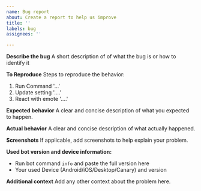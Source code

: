 ```yaml
---
name: Bug report
about: Create a report to help us improve
title: ''
labels: bug
assignees: ''

---
```


**Describe the bug**
A short description of of what the bug is or how to identify it

**To Reproduce**
Steps to reproduce the behavior:
1. Run Command '...'
2. Update setting '....'
3. React with emote '....'

**Expected behavior**
A clear and concise description of what you expected to happen.

**Actual behavior**
A clear and concise description of what actually happened.

**Screenshots**
If applicable, add screenshots to help explain your problem.

**Used bot version and device information:**
 - Run bot command `info` and paste the full version here
 - Your used Device (Android/iOS/Desktop/Canary) and version


**Additional context**
Add any other context about the problem here.
